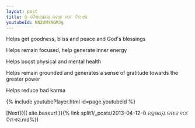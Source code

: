 ```yaml
---
layout: post
title: ଓଁ ବୈଖାଅନାୟ ନମାହ ୧୦୮ ଟିମଏସ
youtubeId: NNZdNYAGMJg
---
```

 
 
Helps get goodness, bliss and peace and God's blessings
 
Helps remain focused, help generate inner energy 
 
Helps boost physical and mental health 
 
Helps remain grounded and generates a sense of gratitude towards the greater power 
 
Helps reduce bad karma
 
 
 
 


{% include youtubePlayer.html id=page.youtubeId %}
 
[Next]({{ site.baseurl }}{% link  split1/_posts/2013-04-12-ଓଁ ନହୁଷଧ୍ୟ ନମାହ ୧୦୮ ଟିମଏସ.md%})
 
